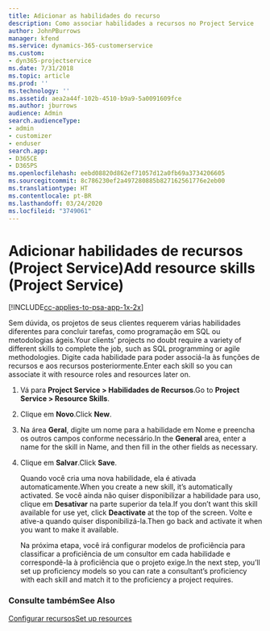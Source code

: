 ```yaml
---
title: Adicionar as habilidades do recurso
description: Como associar habilidades a recursos no Project Service
author: JohnPBurrows
manager: kfend
ms.service: dynamics-365-customerservice
ms.custom:
- dyn365-projectservice
ms.date: 7/31/2018
ms.topic: article
ms.prod: ''
ms.technology: ''
ms.assetid: aea2a44f-102b-4510-b9a9-5a0091609fce
ms.author: jburrows
audience: Admin
search.audienceType:
- admin
- customizer
- enduser
search.app:
- D365CE
- D365PS
ms.openlocfilehash: eebd08820d862ef71057d12a0fb69a3734206605
ms.sourcegitcommit: 8c786230ef2a497280885b827162561776e2eb00
ms.translationtype: HT
ms.contentlocale: pt-BR
ms.lasthandoff: 03/24/2020
ms.locfileid: "3749061"
---
```

# <a name="add-resource-skills-project-service"></a><span data-ttu-id="1b311-103">Adicionar habilidades de recursos (Project Service)</span><span class="sxs-lookup"><span data-stu-id="1b311-103">Add resource skills (Project Service)</span></span>

[!INCLUDE[cc-applies-to-psa-app-1x-2x](../includes/cc-applies-to-psa-app-1x-2x.md)]

<span data-ttu-id="1b311-104">Sem dúvida, os projetos de seus clientes requerem várias habilidades diferentes para concluir tarefas, como programação em SQL ou metodologias ágeis.</span><span class="sxs-lookup"><span data-stu-id="1b311-104">Your clients’ projects no doubt require a variety of different skills to complete the job, such as SQL programming or agile methodologies.</span></span> <span data-ttu-id="1b311-105">Digite cada habilidade para poder associá-la às funções de recursos e aos recursos posteriormente.</span><span class="sxs-lookup"><span data-stu-id="1b311-105">Enter each skill so you can associate it with resource roles and resources later on.</span></span>  
  
1. <span data-ttu-id="1b311-106">Vá para **Project Service > Habilidades de Recursos**.</span><span class="sxs-lookup"><span data-stu-id="1b311-106">Go to **Project Service > Resource Skills**.</span></span>  
  
2. <span data-ttu-id="1b311-107">Clique em **Novo**.</span><span class="sxs-lookup"><span data-stu-id="1b311-107">Click **New**.</span></span>  
  
3. <span data-ttu-id="1b311-108">Na área **Geral**, digite um nome para a habilidade em Nome e preencha os outros campos conforme necessário.</span><span class="sxs-lookup"><span data-stu-id="1b311-108">In the **General** area, enter a name for the skill in Name, and then fill in the other fields as necessary.</span></span>  
  
4. <span data-ttu-id="1b311-109">Clique em **Salvar**.</span><span class="sxs-lookup"><span data-stu-id="1b311-109">Click **Save**.</span></span>  
  
   <span data-ttu-id="1b311-110">Quando você cria uma nova habilidade, ela é ativada automaticamente.</span><span class="sxs-lookup"><span data-stu-id="1b311-110">When you create a new skill, it’s automatically activated.</span></span> <span data-ttu-id="1b311-111">Se você ainda não quiser disponibilizar a habilidade para uso, clique em **Desativar** na parte superior da tela.</span><span class="sxs-lookup"><span data-stu-id="1b311-111">If you don’t want this skill available for use yet, click **Deactivate** at the top of the screen.</span></span> <span data-ttu-id="1b311-112">Volte e ative-a quando quiser disponibilizá-la.</span><span class="sxs-lookup"><span data-stu-id="1b311-112">Then go back and activate it when you want to make it available.</span></span>  
  
   <span data-ttu-id="1b311-113">Na próxima etapa, você irá configurar modelos de proficiência para classificar a proficiência de um consultor em cada habilidade e correspondê-la à proficiência que o projeto exige.</span><span class="sxs-lookup"><span data-stu-id="1b311-113">In the next step, you’ll set up proficiency models so you can rate a consultant’s proficiency with each skill and match it to the proficiency a project requires.</span></span>  
  
### <a name="see-also"></a><span data-ttu-id="1b311-114">Consulte também</span><span class="sxs-lookup"><span data-stu-id="1b311-114">See Also</span></span>  
 [<span data-ttu-id="1b311-115">Configurar recursos</span><span class="sxs-lookup"><span data-stu-id="1b311-115">Set up resources</span></span>](../project-service/set-up-resources.md)
